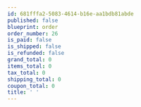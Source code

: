 ```yaml
---
id: 681fffa2-5083-4614-b16e-aa1bdb81abde
published: false
blueprint: order
order_number: 26
is_paid: false
is_shipped: false
is_refunded: false
grand_total: 0
items_total: 0
tax_total: 0
shipping_total: 0
coupon_total: 0
title: ' '
---
```

